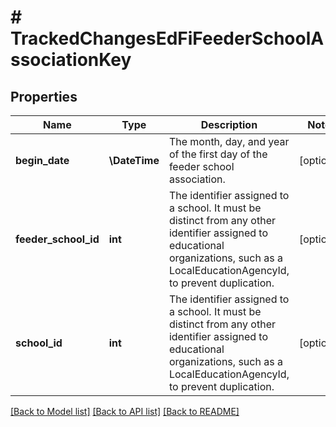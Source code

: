 # # TrackedChangesEdFiFeederSchoolAssociationKey

## Properties

Name | Type | Description | Notes
------------ | ------------- | ------------- | -------------
**begin_date** | **\DateTime** | The month, day, and year of the first day of the feeder school association. | [optional]
**feeder_school_id** | **int** | The identifier assigned to a school. It must be distinct from any other identifier assigned to educational organizations, such as a LocalEducationAgencyId, to prevent duplication. | [optional]
**school_id** | **int** | The identifier assigned to a school. It must be distinct from any other identifier assigned to educational organizations, such as a LocalEducationAgencyId, to prevent duplication. | [optional]

[[Back to Model list]](../../README.md#models) [[Back to API list]](../../README.md#endpoints) [[Back to README]](../../README.md)
